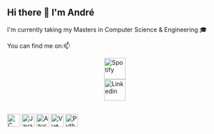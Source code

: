 ## Hi there 👋 I'm André

  I'm currently taking my Masters in Computer Science & Engineering 🎓

  You can find me on:📫

<div style="display: flex; justify-content: center; align-items: center;"> 

  <a href="[https://discord.com/channels/Singh](https://open.spotify.com/user/214pt7dmn7csobdwbpmh2gvca?si=740c1c34d9454c88)">
    <img src="[https://static.vecteezy.com/system/resources/previews/023/986/880/non_2x/discord-logo-discord-logo-transparent-discord-icon-transparent-free-free-png.png](https://upload.wikimedia.org/wikipedia/commons/thumb/1/19/Spotify_logo_without_text.svg/2048px-Spotify_logo_without_text.svg.png)" alt="Spotify" width="50" height="50" />
    </div>
<div style="display: flex; justify-content: center; align-items: center;">
  </a> 
    <a href="https://www.linkedin.com/in/andr%C3%A9-singh/">
    <img src="https://brandlogos.net/wp-content/uploads/2016/06/linkedin-logo.png" alt="Linkedin" width="50" height="50" />
  </a> 

</div>
  <br /> 

<img src="https://upload.wikimedia.org/wikipedia/commons/1/18/C_Programming_Language.svg" alt="C" width="30" height="30" /> <img src="https://upload.wikimedia.org/wikipedia/en/3/30/Java_programming_language_logo.svg" alt="Java" width="30" height="30" /> <img src="https://arunpotti.files.wordpress.com/2021/12/microsoft_azure.svg_.png" alt="Azure" width="30" height="30" /> <img src="https://vuejs.org/images/logo.png" alt="Vue" width="30" height="30" /> <img src="https://cdn3.iconfinder.com/data/icons/logos-and-brands-adobe/512/267_Python-512.png" alt="Python" width="30" height="30" />


<!--
**quatinhe/quatinhe** is a ✨ _special_ ✨ repository because its `README.md` (this file) appears on your GitHub profile.

Here are some ideas to get you started:

- 🔭 I’m currently working on ...
- 🌱 I’m currently learning ...
- 👯 I’m looking to collaborate on ...
- 🤔 I’m looking for help with ...
- 💬 Ask me about ...
- 📫 How to reach me: ...
- 😄 Pronouns: ...
- ⚡ Fun fact: ...
-->


<!--
**quatinhe/quatinhe** is a ✨ _special_ ✨ repository because its `README.md` (this file) appears on your GitHub profile.

Here are some ideas to get you started:

- 🔭 I’m currently working on ...
- 🌱 I’m currently learning ...
- 👯 I’m looking to collaborate on ...
- 🤔 I’m looking for help with ...
- 💬 Ask me about ...
- 📫 How to reach me: ...
- 😄 Pronouns: ...
- ⚡ Fun fact: ...
-->
